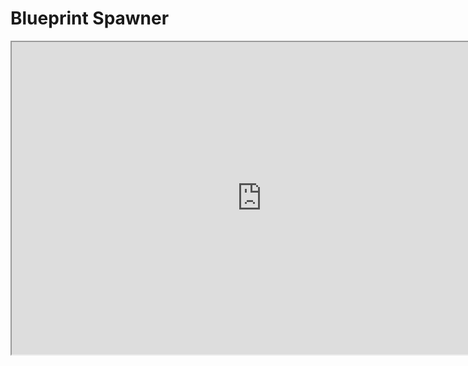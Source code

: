 # Blueprint Spawner

<p><iframe title="YouTube video player" src="https://www.youtube.com/embed/mTVoO00H0RA?si=eS44HLD5HR8fvGKc" width="800" height="500" allowfullscreen="allowfullscreen" allow="accelerometer; autoplay; clipboard-write; encrypted-media; gyroscope; picture-in-picture; web-share"></iframe></p>